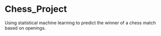 # Chess_Project
Using statistical machine learning to predict the winner of a chess match based on openings.
